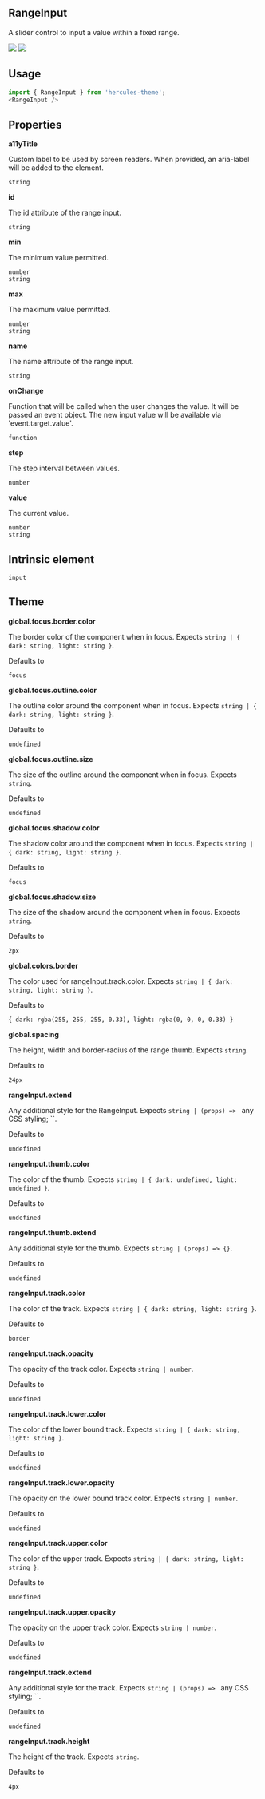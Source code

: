 ## RangeInput
A slider control to input a value within a fixed range.

[![](https://cdn-images-1.medium.com/fit/c/120/120/1*TD1P0HtIH9zF0UEH28zYtw.png)](https://storybook.grommet.io/?selectedKind=RangeInput&full=0&addons=0&stories=1&panelRight=0) [![](https://codesandbox.io/static/img/play-codesandbox.svg)](https://codesandbox.io/s/github/hercules/hercules-sandbox?initialpath=/rangeinput&module=%2Fsrc%2FRangeInput.js)
## Usage

```javascript
import { RangeInput } from 'hercules-theme';
<RangeInput />
```

## Properties

**a11yTitle**

Custom label to be used by screen readers.
      When provided, an aria-label will be added to the element.

```
string
```

**id**

The id attribute of the range input.

```
string
```

**min**

The minimum value permitted.

```
number
string
```

**max**

The maximum value permitted.

```
number
string
```

**name**

The name attribute of the range input.

```
string
```

**onChange**

Function that will be called when the user changes the value. It will
      be passed an event object. The new input value will be available
      via 'event.target.value'.

```
function
```

**step**

The step interval between values.

```
number
```

**value**

The current value.

```
number
string
```
  
## Intrinsic element

```
input
```
## Theme
  
**global.focus.border.color**

The border color of the component when in focus. Expects `string | { dark: string, light: string }`.

Defaults to

```
focus
```

**global.focus.outline.color**

The outline color around the component when in focus. Expects `string | { dark: string, light: string }`.

Defaults to

```
undefined
```

**global.focus.outline.size**

The size of the outline around the component when in focus. Expects `string`.

Defaults to

```
undefined
```

**global.focus.shadow.color**

The shadow color around the component when in focus. Expects `string | { dark: string, light: string }`.

Defaults to

```
focus
```

**global.focus.shadow.size**

The size of the shadow around the component when in focus. Expects `string`.

Defaults to

```
2px
```

**global.colors.border**

The color used for rangeInput.track.color. Expects `string | { dark: string, light: string }`.

Defaults to

```
{ dark: rgba(255, 255, 255, 0.33), light: rgba(0, 0, 0, 0.33) }
```

**global.spacing**

The height, width and border-radius of the range thumb. Expects `string`.

Defaults to

```
24px
```

**rangeInput.extend**

Any additional style for the RangeInput. Expects `string | (props) => `
      any CSS styling;
    ``.

Defaults to

```
undefined
```

**rangeInput.thumb.color**

The color of the thumb. Expects `string | { dark: undefined, light: undefined }`.

Defaults to

```
undefined
```

**rangeInput.thumb.extend**

Any additional style for the thumb. Expects `string | (props) => {}`.

Defaults to

```
undefined
```

**rangeInput.track.color**

The color of the track. Expects `string | { dark: string, light: string }`.

Defaults to

```
border
```

**rangeInput.track.opacity**

The opacity of the track color. Expects `string | number`.

Defaults to

```
undefined
```

**rangeInput.track.lower.color**

The color of the lower bound track. Expects `string | { dark: string, light: string }`.

Defaults to

```
undefined
```

**rangeInput.track.lower.opacity**

The opacity on the lower bound track color. Expects `string | number`.

Defaults to

```
undefined
```

**rangeInput.track.upper.color**

The color of the upper track. Expects `string | { dark: string, light: string }`.

Defaults to

```
undefined
```

**rangeInput.track.upper.opacity**

The opacity on the upper track color. Expects `string | number`.

Defaults to

```
undefined
```

**rangeInput.track.extend**

Any additional style for the track. Expects `string | (props) => `
      any CSS styling;
    ``.

Defaults to

```
undefined
```

**rangeInput.track.height**

The height of the track. Expects `string`.

Defaults to

```
4px
```
